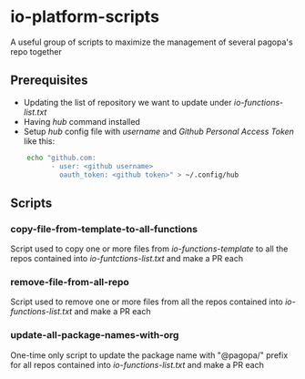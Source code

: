 # io-platform-scripts

A useful group of scripts to maximize the management of several pagopa's repo together

## Prerequisites

- Updating the list of repository we want to update under _io-functions-list.txt_
- Having _hub_ command installed
- Setup _hub_ config file with _username_ and _Github Personal Access Token_ like this:

```bash
    echo "github.com:
          - user: <github username>
            oauth_token: <github token>" > ~/.config/hub
```

## Scripts

### copy-file-from-template-to-all-functions

Script used to copy one or more files from _io-functions-template_ to all the repos contained into _io-funtctions-list.txt_ and make a PR each

### remove-file-from-all-repo

Script used to remove one or more files from all the repos contained into _io-functions-list.txt_ and make a PR each

### update-all-package-names-with-org

One-time only script to update the package name with "@pagopa/" prefix for all repos contained into _io-functions-list.txt_ and make a PR each
